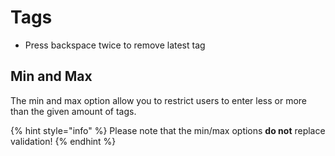# Tags

- Press backspace twice to remove latest tag

## Min and Max

The min and max option allow you to restrict users to enter less or more than the given amount of tags.  

{% hint style="info" %}
Please note that the min/max options **do not** replace validation!
{% endhint %}
